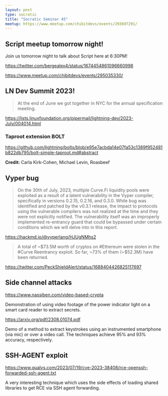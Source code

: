 ```yaml
---
layout: post
type: socratic
title: "Socratic Seminar 45"
meetup: https://www.meetup.com/chibitdevs/events/293697291/
---
```


## Script meetup tomorrow night!

Join us tomorrow night to talk about Script here at 6:30PM!

<https://twitter.com/bergealex4/status/1674454861096660998>

<https://www.meetup.com/chibitdevs/events/295035330/>

## LN Dev Summit 2023!

>At the end of June we got together in NYC for the annual specification meeting.

<https://lists.linuxfoundation.org/pipermail/lightning-dev/2023-July/004014.html>

### Taproot extension BOLT

<https://github.com/lightning/bolts/blob/e95e7acbda14e07fa53c1389f952481b822db795/bolt-simple-taproot.md#abstract>

**Credit:** Carla Kirk-Cohen, Michael Levin, Roasbeef

## Vyper bug

>On the 30th of July, 2023, multiple Curve.Fi liquidity pools were exploited as a result of a latent vulnerability in the Vyper compiler, specifically in versions 0.2.15, 0.2.16, and 0.3.0. While bug was identified and patched by the v0.3.1 release, the impact to protocols using the vulnerable compilers was not realized at the time and they were not explicitly notified. The vulnerability itself was an improperly implemented re-entrancy guard that could be bypassed under certain conditions which we will delve into in this report.

<https://hackmd.io/@vyperlang/HJUgNMhs2>

>A total of ~$73.5M worth of cryptos on #Ethereum were stolen in the #Curve Reentrancy exploit. So far, ~73% of them (~$52.3M) have been returned.

<https://twitter.com/PeckShieldAlert/status/1688404426825117697>

## Side channel attacks

<https://www.nassiben.com/video-based-crypta>

Demonstration of using video footage of the power indicator light on a smart
card reader to extract secrets.

<https://arxiv.org/pdf/2308.01074.pdf>

Demo of a method to extract keystrokes using an instrumented smartphone (via
mic) or over a video call. The techniques achieve 95% and 93% accuracy,
respectively.

## SSH-AGENT exploit

<https://www.qualys.com/2023/07/19/cve-2023-38408/rce-openssh-forwarded-ssh-agent.txt>

A very interesting technique which uses the side effects of loading shared
libraries to get RCE via SSH agent forwarding.
